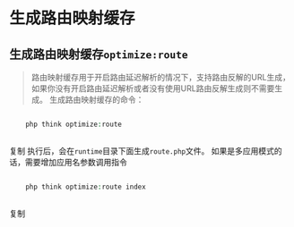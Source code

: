 # 生成路由映射缓存

## 生成路由映射缓存`optimize:route`
> 路由映射缓存用于开启路由延迟解析的情况下，支持路由反解的URL生成，如果你没有开启路由延迟解析或者没有使用URL路由反解生成则不需要生成。
生成路由映射缓存的命令：
```php

    php think optimize:route
    

```
复制
执行后，会在`runtime`目录下面生成`route.php`文件。
如果是多应用模式的话，需要增加应用名参数调用指令
```php

    php think optimize:route index
    

```
复制
